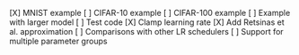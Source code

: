[X] MNIST example
[ ] CIFAR-10 example
[ ] CIFAR-100 example
[ ] Example with larger model
[ ] Test code
[X] Clamp learning rate
[X] Add Retsinas et al. approximation
[ ] Comparisons with other LR schedulers
[ ] Support for multiple parameter groups

